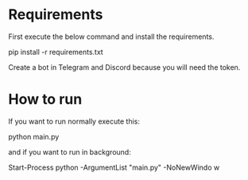 # Requirements

First execute the below command and install the requirements.

pip install -r requirements.txt

Create a bot in Telegram and Discord because you will need the token.

# How to run

If you want to run normally execute this:

python main.py

and if you want to run in background:

Start-Process python -ArgumentList "main.py" -NoNewWindo  w
